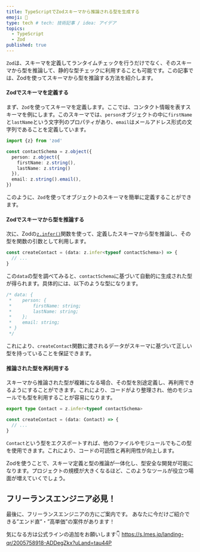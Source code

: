 ```yaml
---
title: TypeScriptでZodスキーマから推論される型を生成する
emoji: 🤖
type: tech # tech: 技術記事 / idea: アイデア
topics: 
  - TypeScript
  - Zod
published: true
---
```


`Zod`は、スキーマを定義してランタイムチェックを行うだけでなく、そのスキーマから型を推論して、静的な型チェックに利用することも可能です。この記事では、Zodを使ってスキーマから型を推論する方法を紹介します。

#### Zodでスキーマを定義する

まず、`Zod`を使ってスキーマを定義します。ここでは、コンタクト情報を表すスキーマを例にします。このスキーマでは、`person`オブジェクトの中に`firstName`と`lastName`という文字列のプロパティがあり、`email`はメールアドレス形式の文字列であることを定義しています。

```typescript
import {z} from 'zod'

const contactSchema = z.object({
  person: z.object({
    firstName: z.string(),
    lastName: z.string()
  }),
  email: z.string().email(),
})
```

このように、`Zod`を使ってオブジェクトのスキーマを簡単に定義することができます。

#### Zodでスキーマから型を推論する

次に、Zodの[`z.infer()`](https://github.com/colinhacks/zod#type-inference)関数を使って、定義したスキーマから型を推論し、その型を関数の引数として利用します。

```typescript
const createContact = (data: z.infer<typeof contactSchema>) => {
  // ...
}
```

この`data`の型を調べてみると、`contactSchema`に基づいて自動的に生成された型が得られます。具体的には、以下のような型になります。

```typescript
/* data: {
 *    person: {
 *        firstName: string;
 *        lastName: string;
 *    };
 *    email: string;
 * }
 */
```

これにより、`createContact`関数に渡されるデータがスキーマに基づいて正しい型を持っていることを保証できます。

#### 推論された型を再利用する

スキーマから推論された型が複雑になる場合、その型を別途定義し、再利用できるようにすることができます。これにより、コードがより整理され、他のモジュールでも型を利用することが容易になります。

```typescript
export type Contact = z.infer<typeof contactSchema>

const createContact = (data: Contact) => {
  // ...
}
```

`Contact`という型をエクスポートすれば、他のファイルやモジュールでもこの型を使用できます。これにより、コードの可読性と再利用性が向上します。

Zodを使うことで、スキーマ定義と型の推論が一体化し、型安全な開発が可能になります。プロジェクトの規模が大きくなるほど、このようなツールが役立つ場面が増えていくでしょう。

## フリーランスエンジニア必見！

最後に、フリーランスエンジニアの方にご案内です。
あなたに今だけご紹介できる”エンド直”・”高単価”の案件があります！

気になる方は公式ラインの追加をお願いします👇
https://s.lmes.jp/landing-qr/2005758918-ADDegZkx?uLand=tau44P